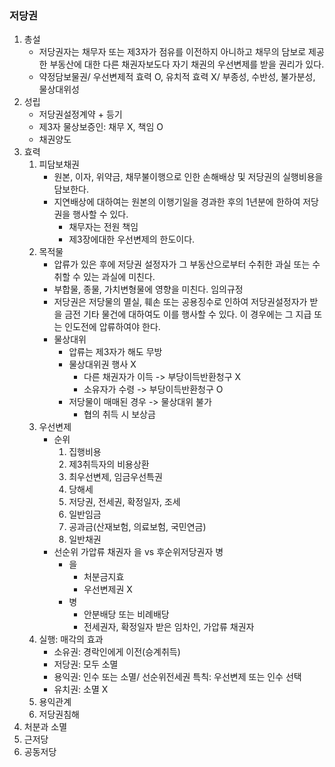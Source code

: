 ### 저당권
1. 총설
    - 저당권자는 채무자 또는 제3자가 점유를 이전하지 아니하고 채무의 담보로 제공한 부동산에 대한 다른 채권자보도다 자기 채권의 우선변제를 받을 권리가 있다.
    - 약정담보물권/ 우선변제적 효력 O, 유치적 효력 X/ 부종성, 수반성, 불가분성, 물상대위성
2. 성립
    - 저당권설정계약 + 등기
    - 제3자 물상보증인: 채무 X, 책임 O
    - 채권양도
3. 효력
    1. 피담보채권
        - 원본, 이자, 위약금, 채무불이행으로 인한 손해배상 및 저당권의 실행비용을 담보한다.
        - 지연배상에 대하여는 원본의 이행기일을 경과한 후의 1년분에 한하여 저당권을 행사할 수 있다.
            - 채무자는  전원 책임
            - 제3장에대한 우선변제의 한도이다.
    2. 목적물
        - 압류가 있은 후에 저당권 설정자가 그 부동산으로부터 수취한 과실 또는 수취할 수 있는 과실에 미친다.
        - 부합물, 종물, 가치변형물에 영향을 미친다. 임의규정
        - 저당권은 저당물의 멸실, 훼손 또는 공용징수로 인하여 저당권설정자가 받을 금전 기타 물건에 대하여도 이를 행사할 수 있다. 이 경우에는 그 지급 또는 인도전에 압류하여야 한다.
        - 물상대위
            - 압류는 제3자가 해도 무방
            - 물상대위권 행사 X
                - 다른 채권자가 이득 -> 부당이득반환청구 X
                - 소유자가 수령 -> 부당이득반환청구 O
            - 저당물이 매매된 경우 -> 물상대위 불가
                - 협의 취득 시 보상금
    3. 우선변제
        - 순위
            1. 집행비용
            2. 제3취득자의 비용상환
            3. 최우선변제, 임금우선특권
            4. 당해세
            5. 저당권, 전세권, 확정일자, 조세
            6. 일반임금
            7. 공과금(산재보험, 의료보험, 국민연금)
            8. 일반채권
        - 선순위 가압류 채권자 을 vs 후순위저당권자 병
            - 을
                - 처분금지효
                - 우선변제권 X
            - 병
                - 안분배당 또는 비례배당
                - 전세권자, 확정일자 받은 임차인, 가압류 채권자
    4. 실행: 매각의 효과
        - 소유권: 경락인에게 이전(승계취득)
        - 저당권: 모두 소멸
        - 용익권: 인수 또는 소멸/ 선순위전세권 특칙: 우선변제 또는 인수 선택
        - 유치권: 소멸 X
    5. 용익관계
    6. 저당권침해
4. 처분과 소멸
5. 근저당
6. 공동저당